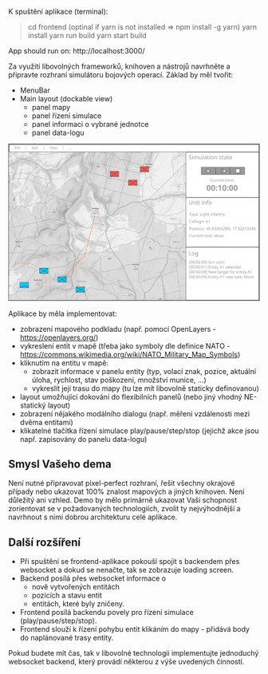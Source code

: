 K spuštění aplikace (terminal):
> cd frontend
> (optinal if yarn is not installed => npm install -g yarn)
> yarn install
> yarn run build
> yarn start build

App should run on: http://localhost:3000/

Za využití libovolných frameworků, knihoven a nástrojů navrhněte a připravte rozhraní simulátoru bojových operací. Základ by měl tvořit:
- MenuBar
- Main layout (dockable view)
  - panel mapy
  - panel řízení simulace
  - panel informaci o vybrané jednotce
  - panel data-logu

![Ukázkový wireframe](images/exampleWireframe.png)

Aplikace by měla implementovat:

- zobrazení mapového podkladu (např. pomocí OpenLayers - https://openlayers.org/)
- vykreslení entit v mapě (třeba jako symboly dle definice NATO - https://commons.wikimedia.org/wiki/NATO_Military_Map_Symbols)
- kliknutím na entitu v mapě:
  - zobrazit informace v panelu entity (typ, volací znak, pozice, aktuální úloha, rychlost, stav poškození, množství munice, ...)
  - vykreslit její trasu do mapy (tu lze mít libovolně staticky definovanou)
- layout umožňující dokování do flexibilních panelů (nebo jiný vhodný NE-statický layout)
- zobrazení nějakého modálního dialogu (např. měření vzdálenosti mezi dvěma entitami)
- klikatelné tlačítka řízení simulace play/pause/step/stop (jejichž akce jsou např. zapisovány do panelu data-logu)


## Smysl Vašeho dema

Není nutné připravovat pixel-perfect rozhraní, řešit všechny okrajové případy nebo ukazovat 100% znalost mapových a jiných knihoven. Není důležitý ani vzhled. Demo by mělo primárně ukazovat Vaši schopnost zorientovat se v požadovaných technologiích, zvolit ty nejvýhodnější a navrhnout s nimi dobrou architekturu celé aplikace.


## Další rozšíření

- Při spuštění se frontend-aplikace pokouší spojit s backendem přes websocket a dokud se nenačte, tak se zobrazuje loading screen.
- Backend posílá přes websocket informace o
    - nově vytvořených entitách
    - pozicích a stavu entit
    - entitách, které byly zničeny.
- Frontend posílá backendu povely pro řízení simulace (play/pause/step/stop).
- Frontend slouží k řízení pohybu entit klikáním do mapy - přidává body do naplánované trasy entity.

Pokud budete mít čas, tak v libovolné technologii implementujte jednoduchý websocket backend, který provádí některou z výše uvedených činností.
